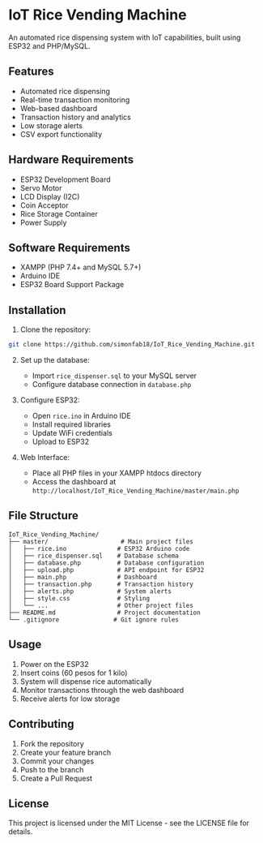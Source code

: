 # IoT Rice Vending Machine

An automated rice dispensing system with IoT capabilities, built using ESP32 and PHP/MySQL.

## Features

- Automated rice dispensing
- Real-time transaction monitoring
- Web-based dashboard
- Transaction history and analytics
- Low storage alerts
- CSV export functionality

## Hardware Requirements

- ESP32 Development Board
- Servo Motor
- LCD Display (I2C)
- Coin Acceptor
- Rice Storage Container
- Power Supply

## Software Requirements

- XAMPP (PHP 7.4+ and MySQL 5.7+)
- Arduino IDE
- ESP32 Board Support Package

## Installation

1. Clone the repository:
```bash
git clone https://github.com/simonfab18/IoT_Rice_Vending_Machine.git
```

2. Set up the database:
   - Import `rice_dispenser.sql` to your MySQL server
   - Configure database connection in `database.php`

3. Configure ESP32:
   - Open `rice.ino` in Arduino IDE
   - Install required libraries
   - Update WiFi credentials
   - Upload to ESP32

4. Web Interface:
   - Place all PHP files in your XAMPP htdocs directory
   - Access the dashboard at `http://localhost/IoT_Rice_Vending_Machine/master/main.php`

## File Structure

```
IoT_Rice_Vending_Machine/
├── master/                    # Main project files
│   ├── rice.ino              # ESP32 Arduino code
│   ├── rice_dispenser.sql    # Database schema
│   ├── database.php          # Database configuration
│   ├── upload.php            # API endpoint for ESP32
│   ├── main.php              # Dashboard
│   ├── transaction.php       # Transaction history
│   ├── alerts.php            # System alerts
│   ├── style.css             # Styling
│   └── ...                   # Other project files
├── README.md                 # Project documentation
└── .gitignore               # Git ignore rules
```

## Usage

1. Power on the ESP32
2. Insert coins (60 pesos for 1 kilo)
3. System will dispense rice automatically
4. Monitor transactions through the web dashboard
5. Receive alerts for low storage

## Contributing

1. Fork the repository
2. Create your feature branch
3. Commit your changes
4. Push to the branch
5. Create a Pull Request

## License

This project is licensed under the MIT License - see the LICENSE file for details.

